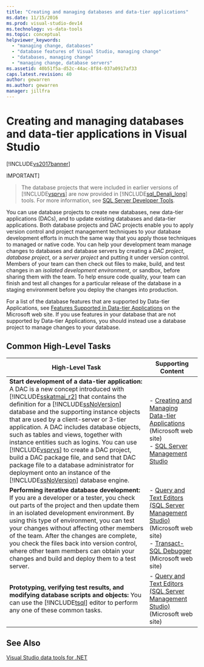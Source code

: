 ```yaml
---
title: "Creating and managing databases and data-tier applications"
ms.date: 11/15/2016
ms.prod: visual-studio-dev14
ms.technology: vs-data-tools
ms.topic: conceptual
helpviewer_keywords:
  - "managing change, databases"
  - "database features of Visual Studio, managing change"
  - "databases, managing change"
  - "managing change, database servers"
ms.assetid: 40b51f5a-d52c-44ac-8f84-037a0917af33
caps.latest.revision: 40
author: gewarren
ms.author: gewarren
manager: jillfra
---
```

# Creating and managing databases and data-tier applications in Visual Studio
[!INCLUDE[vs2017banner](../includes/vs2017banner.md)]


IMPORTANT]
>  The database projects that were included in earlier versions of [!INCLUDE[vsprvs](../includes/vsprvs-md.md)] are now provided in [!INCLUDE[sql_Denali_long](../includes/sql-denali-long-md.md)] tools. For more information, see [SQL Server Developer Tools](http://go.microsoft.com/fwlink/?LinkId=228126).

 You can use database projects to create new databases, new data-tier applications (DACs), and to update existing databases and data-tier applications. Both database projects and DAC projects enable you to apply version control and project management techniques to your database development efforts in much the same way that you apply those techniques to managed or native code. You can help your development team manage changes to databases and database servers by creating a *DAC project*, *database project*, or a *server project* and putting it under version control. Members of your team can then check out files to make, build, and test changes in an *isolated development environment*, or sandbox, before sharing them with the team. To help ensure code quality, your team can finish and test all changes for a particular release of the database in a staging environment before you deploy the changes into production.

 For a list of the database features that are supported by Data-tier Applications, see [Features Supported in Data-tier Applications](http://go.microsoft.com/fwlink/?LinkId=164239) on the Microsoft web site. If you use features in your database that are not supported by Data-tier Applications, you should instead use a database project to manage changes to your database.

## Common High-Level Tasks

|High-Level Task|Supporting Content|
|----------------------|------------------------|
|**Start development of a data-tier application:** A DAC is a new concept introduced with [!INCLUDE[sskatmai_r2](../includes/sskatmai-r2-md.md)] that contains the definition for a [!INCLUDE[ssNoVersion](../includes/ssnoversion-md.md)] database and the supporting instance objects that are used by a client-server or 3-tier application. A DAC includes database objects, such as tables and views, together with instance entities such as logins. You can use [!INCLUDE[vsprvs](../includes/vsprvs-md.md)] to create a DAC project, build a DAC package file, and send that DAC package file to a database administrator for deployment onto an instance of the [!INCLUDE[ssNoVersion](../includes/ssnoversion-md.md)] database engine.|-   [Creating and Managing Data-tier Applications](http://go.microsoft.com/fwlink/?LinkId=160741) (Microsoft web site)<br />-   [SQL Server Management Studio](http://go.microsoft.com/fwlink/?LinkId=227328)|
|**Performing iterative database development:** If you are a developer or a tester, you check out parts of the project and then update them in an isolated development environment. By using this type of environment, you can test  your changes without affecting other members of the team. After the changes are complete, you check the files back into version control, where other team members can obtain your changes and build and deploy them to a test server.|-   [Query and Text Editors (SQL Server Management Studio)](http://go.microsoft.com/fwlink/?LinkId=227327) (Microsoft web site)<br />-   [Transact-SQL Debugger](http://go.microsoft.com/fwlink/?LinkId=227324) (Microsoft web site)|
|**Prototyping, verifying test results, and modifying database scripts and objects:** You can use the [!INCLUDE[tsql](../includes/tsql-md.md)] editor to perform any one of these common tasks.|-   [Query and Text Editors (SQL Server Management Studio)](http://go.microsoft.com/fwlink/?LinkId=227327) (Microsoft web site)|

## See Also
 [Visual Studio data tools for .NET](../data-tools/visual-studio-data-tools-for-dotnet.md)
